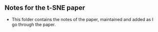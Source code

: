 ## Notes for the t-SNE paper 

- This folder contains the notes of the paper, maintained and added as I go through the paper.